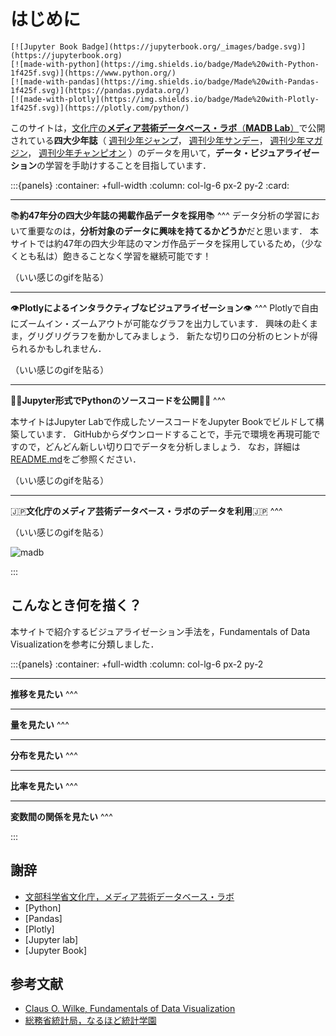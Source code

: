 # はじめに

```{only} html
[![Jupyter Book Badge](https://jupyterbook.org/_images/badge.svg)](https://jupyterbook.org)
[![made-with-python](https://img.shields.io/badge/Made%20with-Python-1f425f.svg)](https://www.python.org/)
[![made-with-pandas](https://img.shields.io/badge/Made%20with-Pandas-1f425f.svg)](https://pandas.pydata.org/)
[![made-with-plotly](https://img.shields.io/badge/Made%20with-Plotly-1f425f.svg)](https://plotly.com/python/)
```

このサイトは，[文化庁の**メディア芸術データベース・ラボ**（**MADB Lab**）](https://mediag.bunka.go.jp/madb_lab/)で公開されている**四大少年誌**（
[週刊少年ジャンプ](https://www.shonenjump.com/j/)，
[週刊少年サンデー](https://websunday.net/)，
[週刊少年マガジン](https://shonenmagazine.com/)，
[週刊少年チャンピオン](https://www.akitashoten.co.jp/w-champion)
）のデータを用いて，**データ・ビジュアライゼーション**の学習を手助けすることを目指しています．

:::{panels}
:container: +full-width
:column: col-lg-6 px-2 py-2
:card:

---
📚**約47年分の四大少年誌の掲載作品データを採用**📚
^^^
データ分析の学習において重要なのは，**分析対象のデータに興味を持てるかどうか**だと思います．
本サイトでは約47年の四大少年誌のマンガ作品データを採用しているため，（少なくとも私は）飽きることなく学習を継続可能です！

（いい感じのgifを貼る）

---
👁️**Plotlyによるインタラクティブなビジュアライゼーション**👁️
^^^
Plotlyで自由にズームイン・ズームアウトが可能なグラフを出力しています．
興味の赴くまま，グリグリグラフを動かしてみましょう．
新たな切り口の分析のヒントが得られるかもしれません．

（いい感じのgifを貼る）

---
👩‍🎓**Jupyter形式でPythonのソースコードを公開**🧑‍🎓
^^^

本サイトはJupyter Labで作成したソースコードをJupyter Bookでビルドして構築しています．
GitHubからダウンロードすることで，手元で環境を再現可能ですので，どんどん新しい切り口でデータを分析しましょう．
なお，詳細は[README.md](https://github.com/kakeami/viz-madb)をご参照ください．

（いい感じのgifを貼る）

---
🇯🇵**文化庁のメディア芸術データベース・ラボのデータを利用**🇯🇵
^^^

（いい感じのgifを貼る）

![madb](madb.png)

:::

## こんなとき何を描く？

本サイトで紹介するビジュアライゼーション手法を，Fundamentals of Data Visualizationを参考に分類しました．

:::{panels}
:container: +full-width
:column: col-lg-6 px-2 py-2

---
**推移を見たい**
^^^

---
**量を見たい**
^^^

---
**分布を見たい**
^^^

---
**比率を見たい**
^^^

---
**変数間の関係を見たい**
^^^

:::

## 謝辞

- [文部科学省文化庁，メディア芸術データベース・ラボ](https://mediag.bunka.go.jp/madb_lab/)
- [Python]
- [Pandas]
- [Plotly]
- [Jupyter lab]
- [Jupyter Book]

## 参考文献

- [Claus O. Wilke, Fundamentals of Data Visualization](https://clauswilke.com/dataviz/index.html)
- [総務省統計局，なるほど統計学園](https://www.stat.go.jp/naruhodo/)
